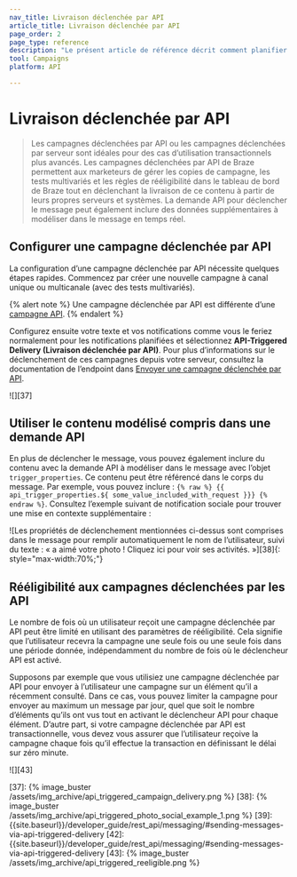 ```yaml
---
nav_title: Livraison déclenchée par API
article_title: Livraison déclenchée par API
page_order: 2
page_type: reference
description: "Le présent article de référence décrit comment planifier et configurer une campagne déclenchée par API."
tool: Campaigns
platform: API

---
```


# Livraison déclenchée par API

> Les campagnes déclenchées par API ou les campagnes déclenchées par serveur sont idéales pour des cas d’utilisation transactionnels plus avancés. Les campagnes déclenchées par API de Braze permettent aux marketeurs de gérer les copies de campagne, les tests multivariés et les règles de rééligibilité dans le tableau de bord de Braze tout en déclenchant la livraison de ce contenu à partir de leurs propres serveurs et systèmes. La demande API pour déclencher le message peut également inclure des données supplémentaires à modéliser dans le message en temps réel.

## Configurer une campagne déclenchée par API

La configuration d’une campagne déclenchée par API nécessite quelques étapes rapides. Commencez par créer une nouvelle campagne à canal unique ou multicanale (avec des tests multivariés).

{% alert note %}
Une campagne déclenchée par API est différente d’une [campagne API]({{site.baseurl}}/developer_guide/rest_api/api_campaigns/#api-campaigns).
{% endalert %}

Configurez ensuite votre texte et vos notifications comme vous le feriez normalement pour les notifications planifiées et sélectionnez **API-Triggered Delivery (Livraison déclenchée par API)**. Pour plus d’informations sur le déclenchement de ces campagnes depuis votre serveur, consultez la documentation de l’endpoint dans [Envoyer une campagne déclenchée par API]({{site.baseurl}}/api/endpoints/messaging/send_messages/post_send_triggered_campaigns/).

![][37]

## Utiliser le contenu modélisé compris dans une demande API

En plus de déclencher le message, vous pouvez également inclure du contenu avec la demande API à modéliser dans le message avec l’objet `trigger_properties`. Ce contenu peut être référencé dans le corps du message. Par exemple, vous pouvez inclure :
``{% raw %} {{ api_trigger_properties.${ some_value_included_with_request }}} {% endraw %}``. Consultez l’exemple suivant de notification sociale pour trouver une mise en contexte supplémentaire :

![Les propriétés de déclenchement mentionnées ci-dessus sont comprises dans le message pour remplir automatiquement le nom de l’utilisateur, suivi du texte : « a aimé votre photo ! Cliquez ici pour voir ses activités. »][38]{: style="max-width:70%;"}

## Rééligibilité aux campagnes déclenchées par les API

Le nombre de fois où un utilisateur reçoit une campagne déclenchée par API peut être limité en utilisant des paramètres de rééligibilité. Cela signifie que l’utilisateur recevra la campagne une seule fois ou une seule fois dans une période donnée, indépendamment du nombre de fois où le déclencheur API est activé.

Supposons par exemple que vous utilisiez une campagne déclenchée par API pour envoyer à l’utilisateur une campagne sur un élément qu’il a récemment consulté. Dans ce cas, vous pouvez limiter la campagne pour envoyer au maximum un message par jour, quel que soit le nombre d’éléments qu’ils ont vus tout en activant le déclencheur API pour chaque élément. D’autre part, si votre campagne déclenchée par API est transactionnelle, vous devez vous assurer que l’utilisateur reçoive la campagne chaque fois qu’il effectue la transaction en définissant le délai sur zéro minute.

![][43]


[37]: {% image_buster /assets/img_archive/api_triggered_campaign_delivery.png %}
[38]: {% image_buster /assets/img_archive/api_triggered_photo_social_example_1.png %}
[39]: {{site.baseurl}}/developer_guide/rest_api/messaging/#sending-messages-via-api-triggered-delivery
[42]: {{site.baseurl}}/developer_guide/rest_api/messaging/#sending-messages-via-api-triggered-delivery
[43]: {% image_buster /assets/img_archive/api_triggered_reeligible.png %}